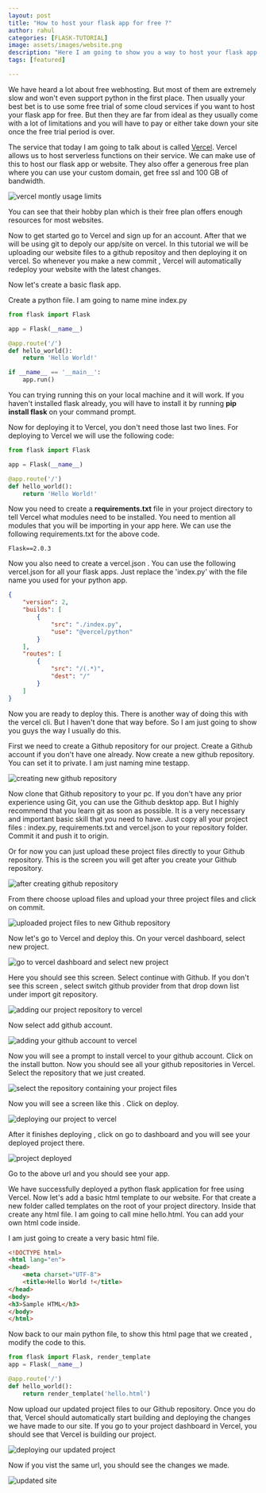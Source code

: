 ```yaml
---
layout: post  
title: "How to host your flask app for free ?"  
author: rahul  
categories: [FLASK-TUTORIAL]  
image: assets/images/website.png 
description: "Here I am going to show you a way to host your flask app or site for free forever with support for custom domain , ssl and everything. This is not a free trial , you can host your site absolutely free."
tags: [featured]

---
```


We have heard a lot about free webhosting. But most of them are extremely slow and won't even support python in the first place. Then usually your best bet is to use some free trial of some cloud services if you want to host your flask app for free. But then they are far from ideal as they usually come with a lot of limitations and you will have to pay or either take down your site once the free trial period is over.

The service that today I am going to talk about is called [Vercel](https://vercel.com). Vercel allows us to host serverless functions on their service. We can make use of this to host our flask app or website. They also offer a generous free plan where you can use your custom domain, get free ssl and 100 GB of bandwidth.

![vercel montly usage limits](https://www.rahulvk.com/assets/images/vercel-limits.jpg)

You can see that their hobby plan which is their free plan offers enough resources for most websites. 

Now to get started go to Vercel and sign up for an account. After that we will be using git to depoly our app/site on vercel. In this tutorial we will be uploading our website files to a github repositoy and then deploying it on vercel. So whenever you make a new commit , Vercel will automatically redeploy your website with the latest changes.

Now let's create a basic flask app.

Create a python file. I am going to name mine index.py

```python
from flask import Flask

app = Flask(__name__)

@app.route('/')
def hello_world(): 
    return 'Hello World!'

if __name__ == '__main__':
    app.run()
```

You can trying running this on your local machine and it will work. If you haven't installed flask already, you will have to install it by running **pip install flask** on your command prompt.

Now for deploying it to Vercel, you don't need those last two lines.  For deploying to Vercel we will use the following code:

```python
from flask import Flask

app = Flask(__name__)

@app.route('/')
def hello_world():
    return 'Hello World!'
```

Now you need to create a **requirements.txt** file in your project directory to tell Vercel what modules need to be installed. You need to mention all modules that you will be importing in your app here.  We can use the following requirements.txt for the above code.

```
Flask==2.0.3
```

Now you also need to create a vercel.json . You can use the following vercel.json for all your flask apps. Just replace the 'index.py' with the file name you used for your python app.

```json
{
    "version": 2,
    "builds": [
        {
            "src": "./index.py",
            "use": "@vercel/python"
        }
    ],
    "routes": [
        {
            "src": "/(.*)",
            "dest": "/"
        }
    ]
}
```

Now you are ready to deploy this. There is another way of doing this with the vercel cli. But I haven't done that way before. So I am just going to show you guys the way I usually do this.

First we need to create a Github repository for our project.  Create a Github account if you don't have one already. Now create a new github repository. You can set it to private. I am just naming mine testapp.

![creating new github repository](https://www.rahulvk.com/assets/images/create-repo.jpg)

 Now clone that Github repository to your pc. If you don't have any prior experience using Git, you can use the Github desktop app. But I highly recommend that you learn git as soon as possible. It is a very necessary and important basic skill that you need to have.  Just copy all your project files : index.py, requirements.txt and vercel.json to your repository folder. Commit it and push it to origin.

Or for now you can just upload these project files directly to your Github repository. This is the screen you will get after you create your Github repository.

![after creating github repository](https://www.rahulvk.com/assets/images/created-repo.jpg)

From there choose upload files and upload your three project files and click on commit.

![uploaded project files to new Github repository](https://www.rahulvk.com/assets/images/uploaded-files.jpg)

Now let's go to Vercel and deploy this. On your vercel dashboard, select new project.

![go to vercel dashboard and select new project](https://www.rahulvk.com/assets/images/vercel-dashboard.jpg)

Here you should see this screen.  Select continue with Github. If you don't see this screen , select switch github provider from that drop down list under import git repository.

![adding our project repository to vercel](https://www.rahulvk.com/assets/images/add-repositorytovercel.jpg)

Now select add github account. 

![adding your github account to vercel](https://www.rahulvk.com/assets/images/add-githubaccount.jpg)

Now you will see a prompt to install vercel to your github account. Click on the install button. Now you should see all your github repositories in Vercel. Select the repository that we just created.

![select the repository containing your project files](https://www.rahulvk.com/assets/images/select-repo.jpg)

Now you will see a screen like this . Click on deploy.

![deploying our project to vercel](https://www.rahulvk.com/assets/images/deploy-to-vercel.jpg)

After it finishes deploying , click on go to dashboard and you will see your deployed project there.

![project deployed](https://www.rahulvk.com/assets/images/project-deployed.jpg)

Go to the above url and you should see your app. 

We have successfully deployed a python flask application for free using Vercel. Now let's add a basic html template to our website. For that create a new folder called templates on the root of your project directory. Inside that create any html file. I am going to call mine hello.html. You can add your own html code inside. 

I am just going to create a very basic html file.

```html
<!DOCTYPE html>
<html lang="en">
<head>
    <meta charset="UTF-8">
    <title>Hello World !</title>
</head>
<body>
<h3>Sample HTML</h3>
</body>
</html>
```

Now back to our main python file, to show this html page that we created , modify the code to this.

```python
from flask import Flask, render_template
app = Flask(__name__)

@app.route('/')
def hello_world():
    return render_template('hello.html')
```

Now upload our updated project files to our Github repository. Once you do that, Vercel should automatically start building and deploying the changes we have made to our site. If you go to your project dashboard in Vercel, you should see that Vercel is building our project.

![deploying our updated project](https://www.rahulvk.com/assets/image/building-project.jpg)

Now if you vist the same url, you should see the changes we made.

![updated site]()


